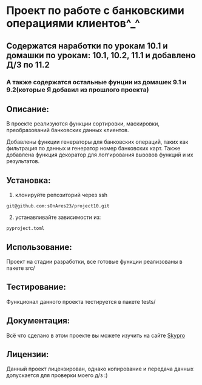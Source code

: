 # Проект по работе с банковскими операциями клиентов^_^


## Содержатся наработки по урокам 10.1 и домашки по урокам: 10.1, 10.2, 11.1 и добавлено Д/З по 11.2
### А также содержатся остальные фунции из домашек 9.1 и 9.2(которые Я добавил из прошлого проекта)


## Описание: 
В проекте реализуются функции сортировки, маскировки, преобразований банковских данных клиентов.

Добавлены функции генераторы для банковских операций, таких как фильтрация по данных и генератор номер банковских карт.
Также добавлена функция декоратор для логгирования вызовов функций и их результатов.

## Установка:
1. клонируйте репозиторий через ssh 
```
git@github.com:sOnAres23/project10.git
```
2. устанавливайте зависимости из: 
```
pyproject.toml
```

## Использование:
Проект на стадии разработки, все готовые функции реализованы в пакете src/

## Тестирование:
Функционал данного проекта тестируется в пакете tests/

## Документация: 
Всё что сделано в этом проекте вы можете изучить на сайте [Skypro](www.skypro.ru)

## Лицензии: 
Данный проект лицензирован, однако копирование и передача данных допускается для проверки моего д/з :)